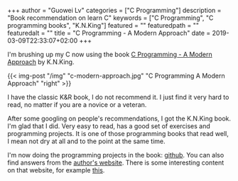 +++
author = "Guowei Lv"
categories = ["C Programming"]
description = "Book recommendation on learn C"
keywords = ["C Programming", "C programming books", "K.N.King"]
featured = ""
featuredpath = ""
featuredalt = ""
title = "C Programming - A Modern Approach"
date = 2019-03-09T22:33:07+02:00
+++

I'm brushing up my C now using the book [C Programming - A Modern Approach](https://amzn.to/2XPAxwf) by K.N.King.

{{< img-post "/img" "c-modern-approach.jpg" "C Programming A Modern Approach" "right" >}}

I have the classic K&R book, I do not recommend it. I just find it very hard to read, no matter if you are a novice or a veteran.

After some googling on people's recommendations, I got the K.N.King book. I'm glad that I did. Very easy to read, has a good set of exercises and programming projects. It is one of those programming books that read well, I mean not dry at all and to the point at the same time.

I'm now doing the programming projects in the book: [github](https://github.com/lvguowei/c-programming-a-modern-approach). You can also find answers from the [author's website](http://knking.com/books/c2/answers/index.html). There is some interesting content on that website, for example [this](http://knking.com/recbooks/index.html).
